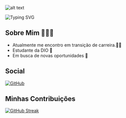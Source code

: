  ![alt text](gifs-de-pessoas-digitando-6.gif)


 ![Typing SVG](https://readme-typing-svg.herokuapp.com?font=Fira+Code&size=14&pause=1000&color=DB709&width=435&lines=OI!+Meu+nome+é+Lorrany+Dias+e+sou+Estudante.;Sejam+bem+vindos👋)

## Sobre Mim 🙋🏻‍♀️

 - Atualmente me encontro em transição de carreira.👩‍💻 
 - Estudante da DIO 📘
 - Em busca de novas oportunidades 🔎

 ## Social 

[![GitHub](https://img.shields.io/badge/GitHub-100000?style=for-the-badge&logo=github&logoColor=white)](https://github.com/Lorrany-Dias)  

## Minhas Contribuições 

[![GitHub Streak](https://streak-stats.demolab.com?user=Lorrany-Dias&theme=sunset-gradient&hide_border=)](https://git.io/streak-stats)
